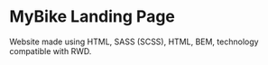 <h1>MyBike Landing Page</h1>

<p>Website made using HTML, SASS (SCSS), HTML, BEM, technology compatible with RWD.</p>
